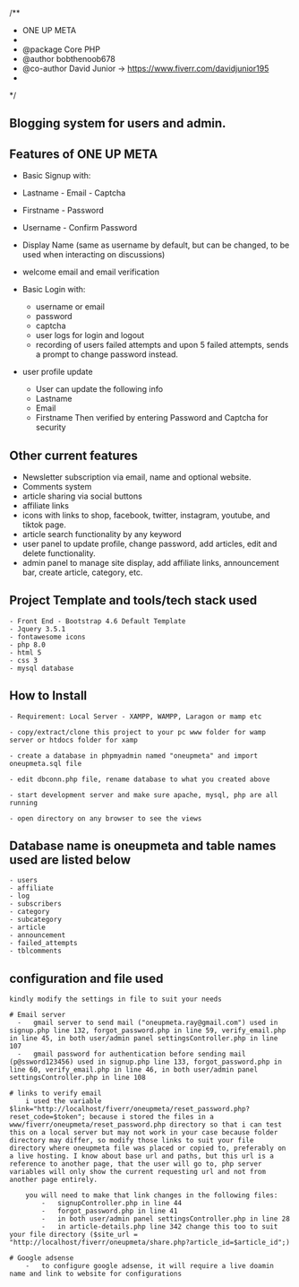/**
 * ONE UP META
 *
 * @package  Core PHP
 * @author   bobthenoob678 
 * @co-author   David Junior -> https://www.fiverr.com/davidjunior195
 *
 */
## Blogging system for users and admin.

## Features of ONE UP META

-   Basic Signup with:
   - Lastname                 - Email                          - Captcha                   
   - Firstname                - Password
   - Username               - Confirm Password
   - Display Name (same as username by default, but can be changed, to be used when interacting on discussions)
   - welcome email and email verification

-   Basic Login with:
    - username or email
    - password
    - captcha
    - user logs for login and logout
    - recording of users failed attempts and upon 5 failed attempts, sends a prompt to change password instead. 

-   user profile update
    -  User can update the following info
    - Lastname                 
    - Email
    - Firstname
Then verified by entering Password and Captcha for security

## Other current features

-   Newsletter subscription via email, name and optional website.
-   Comments system
-   article sharing via social buttons
-   affiliate links
-   icons with links to shop, facebook, twitter, instagram, youtube, and tiktok page. 
-   article search functionality by any keyword
-   user panel to update profile, change password, add articles, edit and delete functionality.
-   admin panel to manage site display, add affiliate links, announcement bar, create article, category, etc.


## Project Template and tools/tech stack used

    - Front End - Bootstrap 4.6 Default Template
    - Jquery 3.5.1
    - fontawesome icons
    - php 8.0
    - html 5
    - css 3
    - mysql database


## How to Install

    - Requirement: Local Server - XAMPP, WAMPP, Laragon or mamp etc

    - copy/extract/clone this project to your pc www folder for wamp server or htdocs folder for xamp

    - create a database in phpmyadmin named "oneupmeta" and import oneupmeta.sql file

    - edit dbconn.php file, rename database to what you created above

    - start development server and make sure apache, mysql, php are all running

    - open directory on any browser to see the views



## Database name is oneupmeta and table names used are listed below
    - users
    - affiliate
    - log
    - subscribers
    - category
    - subcategory
    - article
    - announcement
    - failed_attempts
    - tblcomments

## configuration and file used
    kindly modify the settings in file to suit your needs 

    # Email server
      -   gmail server to send mail ("oneupmeta.ray@gmail.com") used in signup.php line 132, forgot_password.php in line 59, verify_email.php in line 45, in both user/admin panel settingsController.php in line 107
      -   gmail password for authentication before sending mail (p@ssword123456) used in signup.php line 133, forgot_password.php in line 60, verify_email.php in line 46, in both user/admin panel settingsController.php in line 108

    # links to verify email
        i used the variable $link="http://localhost/fiverr/oneupmeta/reset_password.php?reset_code=$token"; because i stored the files in a www/fiverr/oneupmeta/reset_password.php directory so that i can test this on a local server but may not work in your case because folder directory may differ, so modify those links to suit your file directory where oneupmeta file was placed or copied to, preferably on a live hosting. I know about base url and paths, but this url is a reference to another page, that the user will go to, php server variables will only show the current requesting url and not from another page entirely.

        you will need to make that link changes in the following files:
            -   signupController.php in line 44
            -   forgot_password.php in line 41
            -   in both user/admin panel settingsController.php in line 28
            -   in article-details.php line 342 change this too to suit your file directory ($site_url = "http://localhost/fiverr/oneupmeta/share.php?article_id=$article_id";)

    # Google adsense
        -   to configure google adsense, it will require a live doamin name and link to website for configurations
            

    

           
